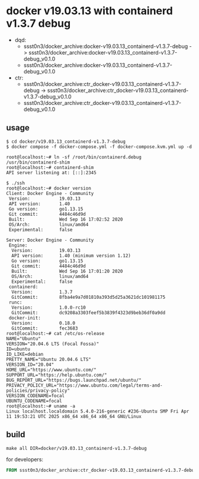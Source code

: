 # docker v19.03.13 with containerd v1.3.7 debug

* dqd:
  * ssst0n3/docker_archive:docker-v19.03.13_containerd-v1.3.7-debug -> ssst0n3/docker_archive:docker-v19.03.13_containerd-v1.3.7-debug_v0.1.0
  * ssst0n3/docker_archive:docker-v19.03.13_containerd-v1.3.7-debug_v0.1.0
* ctr:
  * ssst0n3/docker_archive:ctr_docker-v19.03.13_containerd-v1.3.7-debug -> ssst0n3/docker_archive:ctr_docker-v19.03.13_containerd-v1.3.7-debug_v0.1.0
  * ssst0n3/docker_archive:ctr_docker-v19.03.13_containerd-v1.3.7-debug_v0.1.0

## usage

```shell
$ cd docker/v19.03.13_containerd-v1.3.7-debug
$ docker compose -f docker-compose.yml -f docker-compose.kvm.yml up -d
```

```shell
root@localhost:~# ln -sf /root/bin/containerd.debug /usr/bin/containerd-shim
root@localhost:~# containerd-shim 
API server listening at: [::]:2345
```

```shell
$ ./ssh
root@localhost:~# docker version
Client: Docker Engine - Community
 Version:           19.03.13
 API version:       1.40
 Go version:        go1.13.15
 Git commit:        4484c46d9d
 Built:             Wed Sep 16 17:02:52 2020
 OS/Arch:           linux/amd64
 Experimental:      false

Server: Docker Engine - Community
 Engine:
  Version:          19.03.13
  API version:      1.40 (minimum version 1.12)
  Go version:       go1.13.15
  Git commit:       4484c46d9d
  Built:            Wed Sep 16 17:01:20 2020
  OS/Arch:          linux/amd64
  Experimental:     false
 containerd:
  Version:          1.3.7
  GitCommit:        8fba4e9a7d01810a393d5d25a3621dc101981175
 runc:
  Version:          1.0.0-rc10
  GitCommit:        dc9208a3303feef5b3839f4323d9beb36df0a9dd
 docker-init:
  Version:          0.18.0
  GitCommit:        fec3683
root@localhost:~# cat /etc/os-release 
NAME="Ubuntu"
VERSION="20.04.6 LTS (Focal Fossa)"
ID=ubuntu
ID_LIKE=debian
PRETTY_NAME="Ubuntu 20.04.6 LTS"
VERSION_ID="20.04"
HOME_URL="https://www.ubuntu.com/"
SUPPORT_URL="https://help.ubuntu.com/"
BUG_REPORT_URL="https://bugs.launchpad.net/ubuntu/"
PRIVACY_POLICY_URL="https://www.ubuntu.com/legal/terms-and-policies/privacy-policy"
VERSION_CODENAME=focal
UBUNTU_CODENAME=focal
root@localhost:~# uname -a
Linux localhost.localdomain 5.4.0-216-generic #236-Ubuntu SMP Fri Apr 11 19:53:21 UTC 2025 x86_64 x86_64 x86_64 GNU/Linux
```

## build

```shell
make all DIR=docker/v19.03.13_containerd-v1.3.7-debug
```

for developers:

```dockerfile
FROM ssst0n3/docker_archive:ctr_docker-v19.03.13_containerd-v1.3.7-debug_v0.1.0
```
